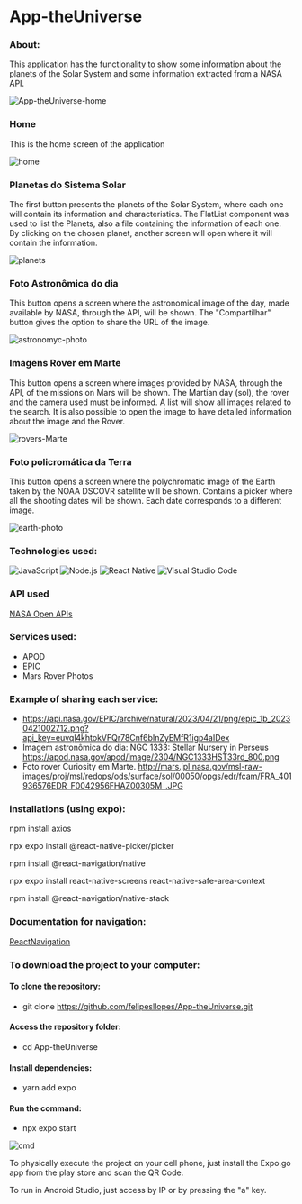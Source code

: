 # App-theUniverse

### About:
This application has the functionality to show some information about the planets of the Solar System and some information extracted from a NASA API.

![App-theUniverse-home](https://user-images.githubusercontent.com/99768939/233464504-6f671be1-beb4-4b9d-aeca-1199a62067cd.jpg)



### Home
This is the home screen of the application

![home](https://github.com/felipesllopes/App-theUniverse/assets/99768939/3a5f2277-b16f-4ee8-ac08-e541a0b286ab)



### Planetas do Sistema Solar
The first button presents the planets of the Solar System, where each one will contain its information and characteristics. The FlatList component was used to list the Planets, also a file containing the information of each one. By clicking on the chosen planet, another screen will open where it will contain the information.

![planets](https://github.com/felipesllopes/App-theUniverse/assets/99768939/1fd96697-b54a-4993-b21e-e59a81dd46b4)



### Foto Astronômica do dia
This button opens a screen where the astronomical image of the day, made available by NASA, through the API, will be shown. The "Compartilhar" button gives the option to share the URL of the image.

![astronomyc-photo](https://github.com/felipesllopes/App-theUniverse/assets/99768939/f716d8e5-6021-4b79-919a-b5c1f52f92eb)



### Imagens Rover em Marte
This button opens a screen where images provided by NASA, through the API, of the missions on Mars will be shown. The Martian day (sol), the rover and the camera used must be informed. A list will show all images related to the search. It is also possible to open the image to have detailed information about the image and the Rover.

![rovers-Marte](https://github.com/felipesllopes/App-theUniverse/assets/99768939/e8ff1e52-e134-4c0d-8587-24bd30e2be63)



### Foto policromática da Terra
This button opens a screen where the polychromatic image of the Earth taken by the NOAA DSCOVR satellite will be shown. Contains a picker where all the shooting dates will be shown. Each date corresponds to a different image.

![earth-photo](https://github.com/felipesllopes/App-theUniverse/assets/99768939/5c67cec1-6440-47ef-aa6d-9ea4a4f380ec)



### Technologies used:

![JavaScript](https://img.shields.io/badge/JavaScript-F7DF1E?style=for-the-badge&logo=javascript&logoColor=black)
![Node.js](https://img.shields.io/badge/Node.js-43853D?style=for-the-badge&logo=node.js&logoColor=white)
![React Native](https://img.shields.io/badge/React_Native-20232A?style=for-the-badge&logo=react&logoColor=61DAFB)
![Visual Studio Code](https://img.shields.io/badge/Visual_Studio_Code-0078D4?style=for-the-badge&logo=visual%20studio%20code&logoColor=white)


### API used
[NASA Open APIs](https://api.nasa.gov/)
 
### Services used:

- APOD
- EPIC
- Mars Rover Photos


### Example of sharing each service:

- https://api.nasa.gov/EPIC/archive/natural/2023/04/21/png/epic_1b_20230421002712.png?api_key=euvql4khtokVFQr78Cnf6bInZyEMfR1igp4aIDex
- Imagem astronômica do dia: NGC 1333: Stellar Nursery in Perseus 
https://apod.nasa.gov/apod/image/2304/NGC1333HST33rd_800.png
- Foto rover Curiosity em Marte. 
http://mars.jpl.nasa.gov/msl-raw-images/proj/msl/redops/ods/surface/sol/00050/opgs/edr/fcam/FRA_401936576EDR_F0042956FHAZ00305M_.JPG


### installations (using expo):
  
 npm install axios
  
 npx expo install @react-native-picker/picker
 
 npm install @react-navigation/native
 
 npx expo install react-native-screens react-native-safe-area-context
 
 npm install @react-navigation/native-stack
 
 
 ### Documentation for navigation:
 
 [ReactNavigation](https://reactnavigation.org/docs/getting-started/)


### To download the project to your computer:

#### To clone the repository:
- git clone https://github.com/felipesllopes/App-theUniverse.git

#### Access the repository folder:
- cd App-theUniverse

#### Install dependencies:
- yarn add expo

#### Run the command:
- npx expo start

![cmd](https://github.com/felipesllopes/App-theUniverse/assets/99768939/06a6cf89-62b7-494f-acd4-291c47990efd)


To physically execute the project on your cell phone, just install the Expo.go app from the play store and scan the QR Code.

To run in Android Studio, just access by IP or by pressing the "a" key.

